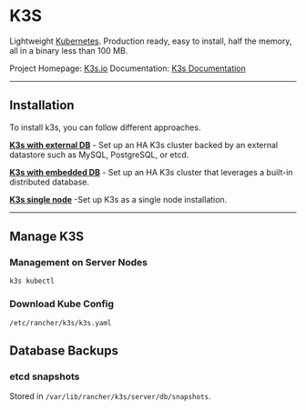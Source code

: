 # K3S
Lightweight [Kubernetes](kubernetes). Production ready, easy to install, half the memory, all in a binary less than 100 MB.

Project Homepage: [K3s.io](https://www.k3s.io/)
Documentation: [K3s Documentation](https://docs.k3s.io/)

---
## Installation
To install k3s, you can follow different approaches.

**[K3s with external DB](k3s-install-ha-externaldb)** - Set up an HA K3s cluster backed by an external datastore such as MySQL, PostgreSQL, or etcd.

**[K3s with embedded DB](k3s-install-ha-embeddeddb)** - Set up an HA K3s cluster that leverages a built-in distributed database.

**[K3s single node](k3s-install-single)** -Set up K3s as a single node installation.

---
## Manage K3S
### Management on Server Nodes
`k3s kubectl`

### Download Kube Config
`/etc/rancher/k3s/k3s.yaml`


## Database Backups

### etcd snapshots
Stored in `/var/lib/rancher/k3s/server/db/snapshots`.
